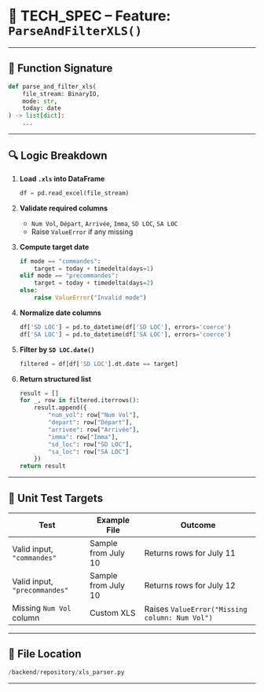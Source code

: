 # 📄 TECH\_SPEC – Feature: `ParseAndFilterXLS()`

---

## 🧭 Function Signature

```python
def parse_and_filter_xls(
    file_stream: BinaryIO,
    mode: str,
    today: date
) -> list[dict]:
    ...
```

---

## 🔍 Logic Breakdown

1. **Load `.xls` into DataFrame**

   ```python
   df = pd.read_excel(file_stream)
   ```

2. **Validate required columns**

   * `Num Vol`, `Départ`, `Arrivée`, `Imma`, `SD LOC`, `SA LOC`
   * Raise `ValueError` if any missing

3. **Compute target date**

   ```python
   if mode == "commandes":
       target = today + timedelta(days=1)
   elif mode == "precommandes":
       target = today + timedelta(days=2)
   else:
       raise ValueError("Invalid mode")
   ```

4. **Normalize date columns**

   ```python
   df['SD LOC'] = pd.to_datetime(df['SD LOC'], errors='coerce')
   df['SA LOC'] = pd.to_datetime(df['SA LOC'], errors='coerce')
   ```

5. **Filter by `SD LOC.date()`**

   ```python
   filtered = df[df['SD LOC'].dt.date == target]
   ```

6. **Return structured list**

   ```python
   result = []
   for _, row in filtered.iterrows():
       result.append({
           "num_vol": row["Num Vol"],
           "depart": row["Départ"],
           "arrivee": row["Arrivée"],
           "imma": row["Imma"],
           "sd_loc": row["SD LOC"],
           "sa_loc": row["SA LOC"]
       })
   return result
   ```

---

## 🧪 Unit Test Targets

| Test                          | Example File        | Outcome                                        |
| ----------------------------- | ------------------- | ---------------------------------------------- |
| Valid input, `"commandes"`    | Sample from July 10 | Returns rows for July 11                       |
| Valid input, `"precommandes"` | Sample from July 10 | Returns rows for July 12                       |
| Missing `Num Vol` column      | Custom XLS          | Raises `ValueError("Missing column: Num Vol")` |

---

## 📂 File Location

```py
/backend/repository/xls_parser.py
```

---
